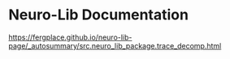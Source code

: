 # Neuro-Lib Documentation 
https://fergplace.github.io/neuro-lib-page/_autosummary/src.neuro_lib_package.trace_decomp.html



